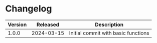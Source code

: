 # Changelog

| Version | Released   | Description                         |
|---------|------------|-------------------------------------|
| 1.0.0   | 2024-03-15 | Initial commit with basic functions |
